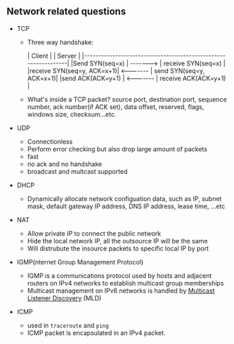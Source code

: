 ## Network related questions

- TCP

  - Three way handshake:

    |          Client           |          |          Server         |
    |----------------------------------------------------------------|
    |Send SYN(seq=x)            | -------> | receive SYN(seq=x)      |
    |receive SYN(seq=y, ACK=x+1)| <------- | send SYN(seq=y, ACK=x+1)|
    |send ACK(ACK=y+1)          | <------- | receive ACK(ACK=y+1)    |	

  - What's inside a TCP packet?
    source port, destination port, sequence number, ack number(if ACK set), data offset, reserved, flags, windows size, checksum...etc.

- UDP

  - Connectionless
  - Perform error checking but also drop large amount of packets
  - fast
  - no ack and no handshake
  - broadcast and multcast supported

- DHCP
  - Dynamically allocate network configuation data, such as IP, subnet mask, default gateway IP address, DNS IP address, lease time, ...etc
- NAT
  - Allow private IP to connect the public network
  - Hide the local network IP, all the outsource IP will be the same
  - Will distrubute the insource packets to specific local IP by port
- IGMP(nternet Group Management Protocol)
  - IGMP is a communications protocol used by hosts and adjacent routers on IPv4 networks to establish multicast group memberships
  - Multicast management on IPv6 networks is handled by [Multicast Listener Discovery](https://en.wikipedia.org/wiki/Multicast_Listener_Discovery) (MLD)
- ICMP
  - used in `traceroute` and `ping`
  - ICMP packet is encapsulated in an IPv4 packet.
